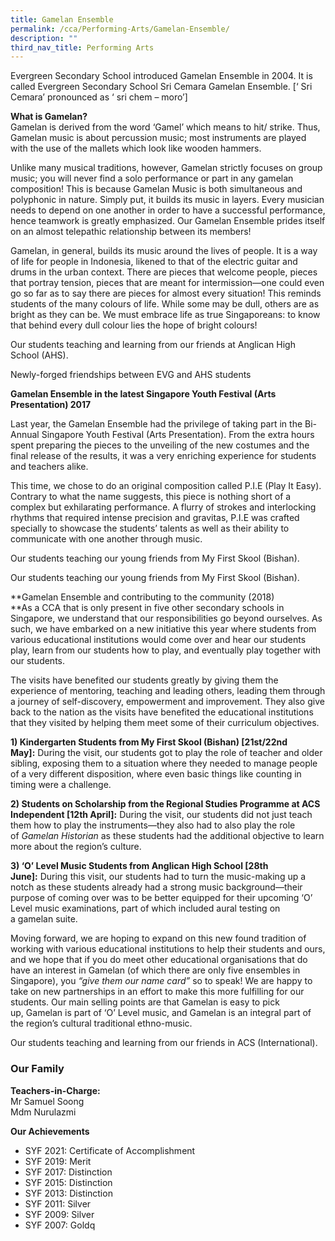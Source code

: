 ```yaml
---
title: Gamelan Ensemble
permalink: /cca/Performing-Arts/Gamelan-Ensemble/
description: ""
third_nav_title: Performing Arts
---
```

Evergreen Secondary School introduced Gamelan Ensemble in 2004. It is called Evergreen Secondary School Sri Cemara Gamelan Ensemble. \[‘ Sri Cemara’ pronounced as ‘ sri chem – moro’\]

**What is Gamelan?**  
Gamelan is derived from the word ‘Gamel’ which means to hit/ strike. Thus, Gamelan music is about percussion music; most instruments are played with the use of the mallets which look like wooden hammers.

Unlike many musical traditions, however, Gamelan strictly focuses on group music; you will never find a solo performance or part in any gamelan composition! This is because Gamelan Music is both simultaneous and polyphonic in nature. Simply put, it builds its music in layers. Every musician needs to depend on one another in order to have a successful performance, hence teamwork is greatly emphasized. Our Gamelan Ensemble prides itself on an almost telepathic relationship between its members!

Gamelan, in general, builds its music around the lives of people. It is a way of life for people in Indonesia, likened to that of the electric guitar and drums in the urban context. There are pieces that welcome people, pieces that portray tension, pieces that are meant for intermission—one could even go so far as to say there are pieces for almost every situation! This reminds students of the many colours of life. While some may be dull, others are as bright as they can be. We must embrace life as true Singaporeans: to know that behind every dull colour lies the hope of bright colours!

 
Our students teaching and learning from our friends at Anglican High School (AHS).  
 
Newly-forged friendships between EVG and AHS students

**Gamelan Ensemble in the latest Singapore Youth Festival (Arts Presentation) 2017**

Last year, the Gamelan Ensemble had the privilege of taking part in the Bi-Annual Singapore Youth Festival (Arts Presentation). From the extra hours spent preparing the pieces to the unveiling of the new costumes and the final release of the results, it was a very enriching experience for students and teachers alike.

This time, we chose to do an original composition called P.I.E (Play It Easy). Contrary to what the name suggests, this piece is nothing short of a complex but exhilarating performance. A flurry of strokes and interlocking rhythms that required intense precision and gravitas, P.I.E was crafted specially to showcase the students’ talents as well as their ability to communicate with one another through music.

 
Our students teaching our young friends from My First Skool (Bishan).  


Our students teaching our young friends from My First Skool (Bishan).

**Gamelan Ensemble and contributing to the community (2018)  
**As a CCA that is only present in five other secondary schools in Singapore, we understand that our responsibilities go beyond ourselves. As such, we have embarked on a new initiative this year where students from various educational institutions would come over and hear our students play, learn from our students how to play, and eventually play together with our students.

The visits have benefited our students greatly by giving them the experience of mentoring, teaching and leading others, leading them through a journey of self-discovery, empowerment and improvement. They also give back to the nation as the visits have benefited the educational institutions that they visited by helping them meet some of their curriculum objectives.

**1) Kindergarten Students from My First Skool (Bishan) \[21st/22nd May\]:** During the visit, our students got to play the role of teacher and older sibling, exposing them to a situation where they needed to manage people of a very different disposition, where even basic things like counting in timing were a challenge.

**2) Students on Scholarship from the Regional Studies Programme at ACS Independent \[12th April\]:** During the visit, our students did not just teach them how to play the instruments—they also had to also play the role of _Gamelan Historian_ as these students had the additional objective to learn more about the region’s culture.

**3) ‘O’ Level Music Students from Anglican High School \[28th June\]:** During this visit, our students had to turn the music-making up a notch as these students already had a strong music background—their purpose of coming over was to be better equipped for their upcoming ‘O’ Level music examinations, part of which included aural testing on a gamelan suite.

Moving forward, we are hoping to expand on this new found tradition of working with various educational institutions to help their students and ours, and we hope that if you do meet other educational organisations that do have an interest in Gamelan (of which there are only five ensembles in Singapore), you _“give them our name card”_ so to speak! We are happy to take on new partnerships in an effort to make this more fulfilling for our students. Our main selling points are that Gamelan is easy to pick up, Gamelan is part of ‘O’ Level music, and Gamelan is an integral part of the region’s cultural traditional ethno-music.


Our students teaching and learning from our friends in ACS (International).  




### Our Family

**Teachers-in-Charge:**    
Mr Samuel Soong  
Mdm Nurulazmi

**Our Achievements**

*   SYF 2021: Certificate of Accomplishment
*   SYF 2019: Merit
*   SYF 2017: Distinction
*   SYF 2015: Distinction
*   SYF 2013: Distinction
*   SYF 2011: Silver
*   SYF 2009: Silver
*   SYF 2007: Goldq